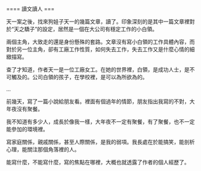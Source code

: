 ==== 讀文讀人 ===

天一案之後，找來狗娃子天一的幾篇文章，讀了。印象深刻的是其中一篇文章裡對於“天之驕子”的設定，居然是一個在大公司有穩定工作的小白領。

兩個主角，大致走的還是身份懸殊的套路。文章沒有寫小白領的工作具體內容，而對於另一位主角，卻有工廠工作性質，如何失去工作，失去工作又是什麼心情的細緻描寫。

查了才知道，作者天一是一位工廠女工。在她的世界裡，白領，是成功人士，是不可觸及的。公司白領的孩子，在學校裡，是可以為所欲為的。

...

前幾天，寫了一篇小說給朋友看。裡面有個過年的情節，朋友指出我寫的不對，大年夜沒有聚餐。

我不知道有多少人，成長於像我一樣，大年夜不一定有聚餐，有了聚餐，也不一定能參加的環境裡。

寫家庭關係，親戚關係，甚至人際關係，是我的弱項。我長處在於能搞笑，能剖析心理，能關注那個角落裡的人。

能寫什麼，不能寫什麼，寫的焦點在哪裡，大概也就透露了作者的個人經歷了。